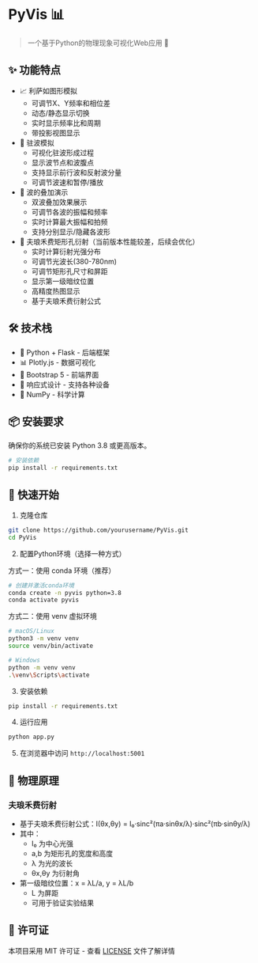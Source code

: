 # PyVis 📊

> 一个基于Python的物理现象可视化Web应用 🚀

## ✨ 功能特点

- 📈 利萨如图形模拟
  - 可调节X、Y频率和相位差
  - 动态/静态显示切换
  - 实时显示频率比和周期
  - 带投影视图显示
- 🌊 驻波模拟
  - 可视化驻波形成过程
  - 显示波节点和波腹点
  - 支持显示前行波和反射波分量
  - 可调节波速和暂停/播放
- 🔄 波的叠加演示
  - 双波叠加效果展示
  - 可调节各波的振幅和频率
  - 实时计算最大振幅和拍频
  - 支持分别显示/隐藏各波形
- 🔭 夫琅禾费矩形孔衍射（当前版本性能较差，后续会优化）
  - 实时计算衍射光强分布
  - 可调节光波长(380-780nm)
  - 可调节矩形孔尺寸和屏距
  - 显示第一级暗纹位置
  - 高精度热图显示
  - 基于夫琅禾费衍射公式

## 🛠️ 技术栈

- 🐍 Python + Flask - 后端框架
- 📊 Plotly.js - 数据可视化
- 🎨 Bootstrap 5 - 前端界面
- 📱 响应式设计 - 支持各种设备
- 🧮 NumPy - 科学计算

## 📦 安装要求

确保你的系统已安装 Python 3.8 或更高版本。

```bash
# 安装依赖
pip install -r requirements.txt
```

## 🚀 快速开始

1. 克隆仓库
```bash
git clone https://github.com/yourusername/PyVis.git
cd PyVis
```

2. 配置Python环境（选择一种方式）

方式一：使用 conda 环境（推荐）
```bash
# 创建并激活conda环境
conda create -n pyvis python=3.8
conda activate pyvis
```

方式二：使用 venv 虚拟环境
```bash
# macOS/Linux
python3 -m venv venv
source venv/bin/activate

# Windows
python -m venv venv
.\venv\Scripts\activate
```

3. 安装依赖
```bash
pip install -r requirements.txt
```

4. 运行应用
```bash
python app.py
```

5. 在浏览器中访问 `http://localhost:5001`

## 🔬 物理原理

### 夫琅禾费衍射
- 基于夫琅禾费衍射公式：I(θx,θy) = I₀·sinc²(πa·sinθx/λ)·sinc²(πb·sinθy/λ)
- 其中：
  - I₀ 为中心光强
  - a,b 为矩形孔的宽度和高度
  - λ 为光的波长
  - θx,θy 为衍射角
- 第一级暗纹位置：x = λL/a, y = λL/b
  - L 为屏距
  - 可用于验证实验结果

## 📝 许可证

本项目采用 MIT 许可证 - 查看 [LICENSE](LICENSE) 文件了解详情
